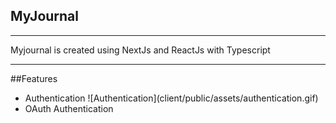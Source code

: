 ## MyJournal
<hr></hr>

Myjournal is created using NextJs and ReactJs with Typescript

<hr></hr>

##Features
<ul>
<li> Authentication
  ![Authentication](client/public/assets/authentication.gif)
<li> OAuth Authentication</li>


